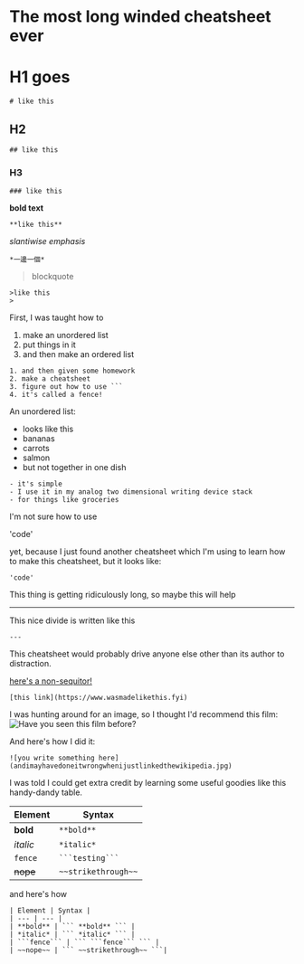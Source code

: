 # The most long winded cheatsheet ever


# H1 goes
```
# like this
```

## H2

```
## like this
```

### H3

```
### like this
```

**bold text**

```
**like this**
```

*slantiwise emphasis*

```
*一邊一個*
```

> blockquote
>

```
>like this
>
```

First, I was taught how to

1. make an unordered list
2. put things in it
3. and then make an ordered list

```
1. and then given some homework
2. make a cheatsheet
3. figure out how to use ```
4. it's called a fence!
```

An unordered list:
- looks like this
- bananas
- carrots
- salmon
- but not together in one dish

```
- it's simple
- I use it in my analog two dimensional writing device stack
- for things like groceries
```

I'm not sure how to use

'code'

yet, because I just found another cheatsheet which I'm using to learn how to make this cheatsheet, but it looks like:

```
'code'
```

This thing is getting ridiculously long, so maybe this will help

---
This nice divide is written like this

```
---
```

This cheatsheet would probably drive anyone else other than its author to distraction.

[here's a non-sequitor!](https://rabbitwaltz.tumblr.com)

```
[this link](https://www.wasmadelikethis.fyi)
```

I was hunting around for an image, so I thought I'd recommend this film:
![Have you seen this film before?](https://upload.wikimedia.org/wikipedia/en/9/97/Cat_Soup_cover.jpg)

And here's how I did it:
```
![you write something here](andimayhavedoneitwrongwhenijustlinkedthewikipedia.jpg)
```

I was told I could get extra credit by learning some useful goodies like this handy-dandy table.

| Element | Syntax |
| --- | --- |
| **bold** | ``` **bold** ``` |
| *italic* | ``` *italic* ``` |
| ```fence``` | `` ```testing``` `` |
| ~~nope~~ | ``` ~~strikethrough~~ ```|

and here's how

```
| Element | Syntax |
| --- | --- |
| **bold** | ``` **bold** ``` |
| *italic* | ``` *italic* ``` |
| ```fence``` | ``` ```fence``` ``` |
| ~~nope~~ | ``` ~~strikethrough~~ ```|
```
